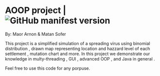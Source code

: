 # AOOP project  | <img alt="GitHub manifest version" src="https://img.shields.io/github/manifest-json/v/MatanSofer/AOOP">
 
 By: Maor Arnon & Matan Sofer

This project is a simplified simulation of a spreading virus using binomial distribution , drawn map representing location and hazzard level of each settlement ,
mutation chart and more.
In this project we demonstrate our knowledge in multy-threading , GUI , advanced OOP , and Java in general .

Feel free to use this code for any porpuse.
